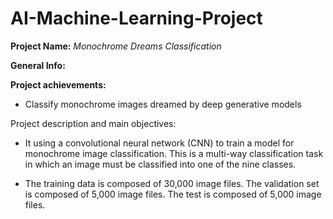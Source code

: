 # AI-Machine-Learning-Project

**Project Name:**   _Monochrome Dreams Classification_

**General Info:** 

**Project achievements:**
- Classify monochrome images dreamed by deep generative models

Project description and main objectives:
- It using a convolutional neural network (CNN) to train a model for monochrome image classification. This is a multi-way classification task in which an image must be classified into one of the nine classes.

- The training data is composed of 30,000 image files. The validation set is composed of 5,000 image files. The test is composed of 5,000 image files.
